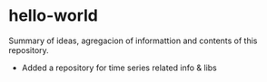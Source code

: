 # hello-world
Summary of ideas, agregacion of informattion and contents of this repository.
- Added a repository for time series related info & libs
